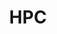 ---
title: "HPC"
linkTitle: "Document"
weight: 10
collapsible: true
icon: "/images/icons/compute-icon-storage.svg"
---